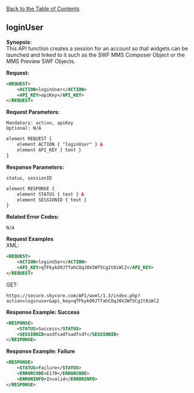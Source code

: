 [Back to the Table of Contents](/1.3/README.md)

## loginUser

__Synopsis:__  
This API function creates a session for an account so that widgets can be launched and linked to it such as the SWF MMS Composer Object or the MMS Preview SWF Objects.

__Request:__
```xml
<REQUEST>
    <ACTION>loginUser</ACTION>
    <API_KEY>apiKey</API_KEY>
</REQUEST>
```

__Request Parameters:__

    Mandatory: action, apiKey
    Optional: N/A

```xml
element REQUEST {
    element ACTION { "loginUser" } &
    element API_KEY { text }
}
```

__Response Parameters:__

    status, sessionID

```xml
element RESPONSE {
    element STATUS { text } &
    element SESSIONID { text }
}
```

__Related Error Codes:__

    N/A

__Request Examples__  
XML:
```xml
<REQUEST>
    <ACTION>loginUSer</ACTION>
    <API_KEY>qTFkykO9JTfahCOqJ0V2Wf5Cg1t8iWlZ</API_KEY>
</REQUEST>
```

GET:

    https://secure.skycore.com/API/wxml/1.3/index.php?action=loginuser&api_key=qTFkykO9JTfahCOqJ0V2Wf5Cg1t8iWlZ
    
__Response Example: Success__
```xml
<RESPONSE>
    <STATUS>Success</STATUS>
    <SESSIONID>asdfsadfsadfsdf</SESSIONID>
</RESPONSE>
```

__Response Example: Failure__
```xml
<RESPONSE>
    <STATUS>Failure</STATUS>
    <ERRORCODE>E170</ERRORCODE>
    <ERRORINFO>Invalid</ERRORINFO>
</RESPONSE>
```

